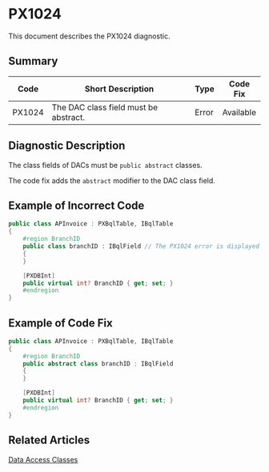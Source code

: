 # PX1024
This document describes the PX1024 diagnostic.

## Summary

| Code   | Short Description                     | Type  | Code Fix  | 
| ------ | ------------------------------------- | ----- | --------- | 
| PX1024 | The DAC class field must be abstract. | Error | Available |

## Diagnostic Description
The class fields of DACs must be `public abstract` classes. 

The code fix adds the `abstract` modifier to the DAC class field.

## Example of Incorrect Code

```C#
public class APInvoice : PXBqlTable, IBqlTable
{
	#region BranchID
	public class branchID : IBqlField // The PX1024 error is displayed for this line.
	{
	}

    [PXDBInt]
	public virtual int? BranchID { get; set; }
	#endregion
}
```

## Example of Code Fix

```C#
public class APInvoice : PXBqlTable, IBqlTable
{
	#region BranchID
	public abstract class branchID : IBqlField
	{
	}

    [PXDBInt]
	public virtual int? BranchID { get; set; }
	#endregion
}
```

## Related Articles

[Data Access Classes](https://help.acumatica.com/Help?ScreenId=ShowWiki&pageid=3f6ee8e9-b29e-4dab-b4f8-4406c3ef101d)
